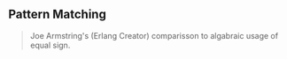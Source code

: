 ##  Pattern Matching

> Joe Armstring's (Erlang Creator) comparisson to algabraic usage of equal sign.